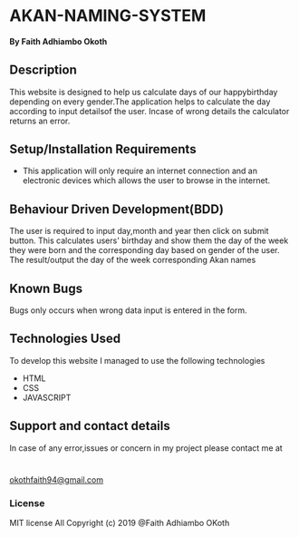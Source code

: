 # AKAN-NAMING-SYSTEM
#### 
#### By **Faith Adhiambo Okoth**
## Description
This website is designed to help us calculate days of our happybirthday depending on every gender.The application helps to calculate the day according to input detailsof the user. Incase of wrong details the calculator returns an error.
## Setup/Installation Requirements
* This application will only require an internet connection and an electronic devices which allows the user to browse in the internet.

## Behaviour Driven Development(BDD)
The user is required to input day,month and year then click on submit button.
This calculates users' birthday and show them the day of the week they were born and the corresponding day based on gender of the user.
The result/output the day of the week corresponding Akan names

## Known Bugs
Bugs only occurs when wrong data input is entered in the form.
## Technologies Used
To develop this website I managed to use the following technologies
* HTML
* CSS
* JAVASCRIPT

## Support and contact details
In case of any error,issues or concern in my project please contact me at
#
okothfaith94@gmail.com
### License
MIT license All Copyright (c) 2019 @Faith Adhiambo OKoth 